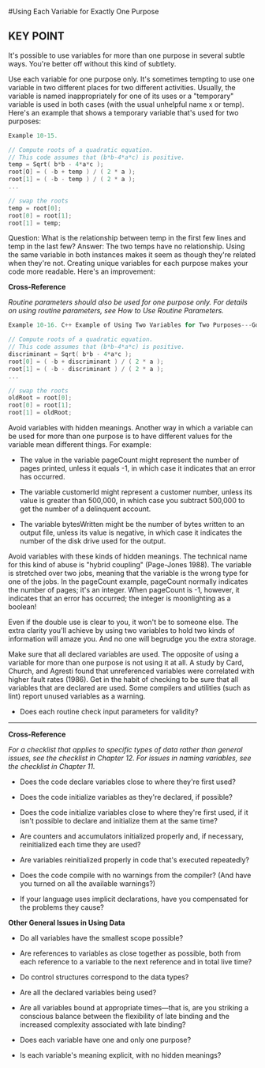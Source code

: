 #Using Each Variable for Exactly One Purpose

**KEY POINT**
--------------
It's possible to use variables for more than one purpose in several subtle ways. You're better off without this kind of subtlety.

Use each variable for one purpose only. It's sometimes tempting to use one variable in two different places for two different activities. Usually, the variable is named inappropriately for one of its uses or a "temporary" variable is used in both cases (with the usual unhelpful name x or temp). Here's an example that shows a temporary variable that's used for two purposes:

```c++
Example 10-15.

// Compute roots of a quadratic equation.
// This code assumes that (b*b-4*a*c) is positive.
temp = Sqrt( b*b - 4*a*c );
root[O] = ( -b + temp ) / ( 2 * a );
root[1] = ( -b - temp ) / ( 2 * a );
...

// swap the roots
temp = root[0];
root[0] = root[1];
root[1] = temp;
```

Question: What is the relationship between temp in the first few lines and temp in the last few? Answer: The two temps have no relationship. Using the same variable in both instances makes it seem as though they're related when they're not. Creating unique variables for each purpose makes your code more readable. Here's an improvement:

**Cross-Reference**

*Routine parameters should also be used for one purpose only. For details on using routine parameters, see How to Use Routine Parameters.*

```c++
Example 10-16. C++ Example of Using Two Variables for Two Purposes---Good Practice

// Compute roots of a quadratic equation.
// This code assumes that (b*b-4*a*c) is positive.
discriminant = Sqrt( b*b - 4*a*c );
root[0] = ( -b + discriminant ) / ( 2 * a );
root[1] = ( -b - discriminant ) / ( 2 * a );
...

// swap the roots
oldRoot = root[0];
root[0] = root[1];
root[1] = oldRoot;
```
Avoid variables with hidden meanings. Another way in which a variable can be used for more than one purpose is to have different values for the variable mean different things. For example:

- The value in the variable pageCount might represent the number of pages printed, unless it equals -1, in which case it indicates that an error has occurred.

- The variable customerId might represent a customer number, unless its value is greater than 500,000, in which case you subtract 500,000 to get the number of a delinquent account.

- The variable bytesWritten might be the number of bytes written to an output file, unless its value is negative, in which case it indicates the number of the disk drive used for the output.

Avoid variables with these kinds of hidden meanings. The technical name for this kind of abuse is "hybrid coupling" (Page-Jones 1988). The variable is stretched over two jobs, meaning that the variable is the wrong type for one of the jobs. In the pageCount example, pageCount normally indicates the number of pages; it's an integer. When pageCount is -1, however, it indicates that an error has occurred; the integer is moonlighting as a boolean!

Even if the double use is clear to you, it won't be to someone else. The extra clarity you'll achieve by using two variables to hold two kinds of information will amaze you. And no one will begrudge you the extra storage.

Make sure that all declared variables are used. The opposite of using a variable for more than one purpose is not using it at all. A study by Card, Church, and Agresti found that unreferenced variables were correlated with higher fault rates (1986). Get in the habit of checking to be sure that all variables that are declared are used. Some compilers and utilities (such as lint) report unused variables as a warning.

-    Does each routine check input parameters for validity?

------

**Cross-Reference**

*For a checklist that applies to specific types of data rather than general issues, see the checklist in Chapter 12. For issues in naming variables, see the checklist in Chapter 11.*

-    Does the code declare variables close to where they're first used?

-    Does the code initialize variables as they're declared, if possible?

-    Does the code initialize variables close to where they're first used, if it isn't possible to declare and initialize them at the same time?

-    Are counters and accumulators initialized properly and, if necessary, reinitialized each time they are used?

-    Are variables reinitialized properly in code that's executed repeatedly?

-    Does the code compile with no warnings from the compiler? (And have you turned on all the available warnings?)

-    If your language uses implicit declarations, have you compensated for the problems they cause?

**Other General Issues in Using Data**

-    Do all variables have the smallest scope possible?

-    Are references to variables as close together as possible, both from each reference to a variable to the next reference and in total live time?

-    Do control structures correspond to the data types?

-    Are all the declared variables being used?

-    Are all variables bound at appropriate times—that is, are you striking a conscious balance between the flexibility of late binding and the increased complexity associated with late binding?

-    Does each variable have one and only one purpose?

-    Is each variable's meaning explicit, with no hidden meanings?
